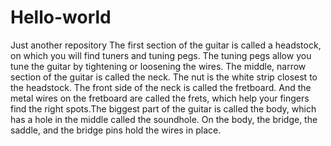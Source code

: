 # Hello-world
Just another repository 
The first section of the guitar is called a headstock,
on which you will find tuners and tuning pegs. The tuning pegs 
allow you tune the guitar by tightening or loosening the wires.
The middle, narrow section of the guitar is called the neck. 
The nut is the white strip closest to the headstock. The front
side of the neck is called the fretboard. And the metal wires
on the fretboard are called the frets, which help your fingers
find the right spots.The biggest part of the guitar is called
the body, which has a hole in the middle called the soundhole. On
the body, the bridge, the saddle, and the bridge pins hold the
wires in place.
